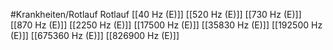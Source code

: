 #Krankheiten/Rotlauf
Rotlauf
[[40 Hz (E)]]
[[520 Hz (E)]]
[[730 Hz (E)]]
[[870 Hz (E)]]
[[2250 Hz (E)]]
[[17500 Hz (E)]]
[[35830 Hz (E)]]
[[192500 Hz (E)]]
[[675360 Hz (E)]]
[[826900 Hz (E)]]